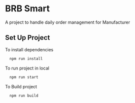 # BRB Smart

A project to handle daily order management for Manufacturer


## Set Up Project

To install dependencies

```bash
  npm run install
```
To run project in local

```bash
  npm run start
```

To Build project

```bash
  npm run build
```
